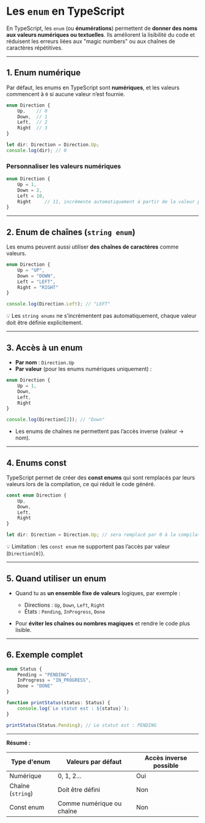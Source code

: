 # Les `enum` en TypeScript

En TypeScript, les `enum` (ou **énumérations**) permettent de **donner des noms aux valeurs numériques ou textuelles**. Ils améliorent la lisibilité du code et réduisent les erreurs liées aux "magic numbers" ou aux chaînes de caractères répétitives.

---

## 1. Enum numérique

Par défaut, les enums en TypeScript sont **numériques**, et les valeurs commencent à `0` si aucune valeur n’est fournie.

```ts
enum Direction {
    Up,    // 0
    Down,  // 1
    Left,  // 2
    Right  // 3
}

let dir: Direction = Direction.Up;
console.log(dir); // 0
```

### Personnaliser les valeurs numériques

```ts
enum Direction {
    Up = 1,
    Down = 2,
    Left = 10,
    Right     // 11, incrémente automatiquement à partir de la valeur précédente
}
```

---

## 2. Enum de chaînes (`string enum`)

Les enums peuvent aussi utiliser **des chaînes de caractères** comme valeurs.

```ts
enum Direction {
    Up = "UP",
    Down = "DOWN",
    Left = "LEFT",
    Right = "RIGHT"
}

console.log(Direction.Left); // "LEFT"
```

💡 Les `string enums` ne s’incrémentent pas automatiquement, chaque valeur doit être définie explicitement.

---

## 3. Accès à un enum

* **Par nom** : `Direction.Up`
* **Par valeur** (pour les enums numériques uniquement) :

```ts
enum Direction {
    Up = 1,
    Down,
    Left,
    Right
}

console.log(Direction[2]); // "Down"
```

* Les enums de chaînes ne permettent pas l’accès inverse (valeur → nom).

---

## 4. Enums const

TypeScript permet de créer des **const enums** qui sont remplacés par leurs valeurs lors de la compilation, ce qui réduit le code généré.

```ts
const enum Direction {
    Up,
    Down,
    Left,
    Right
}

let dir: Direction = Direction.Up; // sera remplacé par 0 à la compilation
```

💡 Limitation : les `const enum` ne supportent pas l’accès par valeur (`Direction[0]`).

---

## 5. Quand utiliser un enum

* Quand tu as **un ensemble fixe de valeurs** logiques, par exemple :

  * Directions : `Up`, `Down`, `Left`, `Right`
  * États : `Pending`, `InProgress`, `Done`
* Pour **éviter les chaînes ou nombres magiques** et rendre le code plus lisible.

---

## 6. Exemple complet

```ts
enum Status {
    Pending = "PENDING",
    InProgress = "IN_PROGRESS",
    Done = "DONE"
}

function printStatus(status: Status) {
    console.log(`Le statut est : ${status}`);
}

printStatus(Status.Pending); // Le statut est : PENDING
```

---

**Résumé :**

| Type d'enum       | Valeurs par défaut        | Accès inverse possible |
| ----------------- | ------------------------- | ---------------------- |
| Numérique         | 0, 1, 2…                  | Oui                    |
| Chaîne (`string`) | Doit être défini          | Non                    |
| Const enum        | Comme numérique ou chaîne | Non                    |

